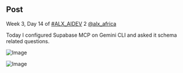 ## Post

Week 3, Day 14 of [#ALX_AIDEV](/hashtag/ALX_AIDEV?src=hashtag_click) 2 [@alx_africa](/alx_africa)

Today I configured Supabase MCP on Gemini CLI and asked it schema related questions.

![Image](https://pbs.twimg.com/media/G02BjaubEAAeUdq?format=png&name=360x360)

![Image](https://pbs.twimg.com/media/G02BkLUboAEB2O-?format=jpg&name=360x360)
